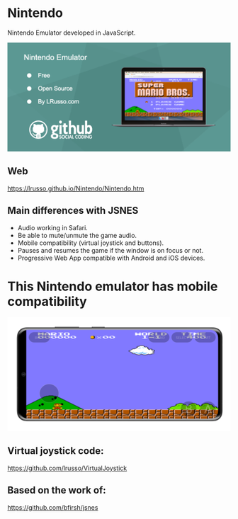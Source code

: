 # Nintendo

Nintendo Emulator developed in JavaScript.

![alt screenshot](https://raw.githubusercontent.com/lrusso/Nintendo/master/Nintendo1.png)

## Web

https://lrusso.github.io/Nintendo/Nintendo.htm

## Main differences with JSNES

* Audio working in Safari.
* Be able to mute/unmute the game audio.
* Mobile compatibility (virtual joystick and buttons).
* Pauses and resumes the game if the window is on focus or not.
* Progressive Web App compatible with Android and iOS devices.

# This Nintendo emulator has mobile compatibility

![alt screenshot](https://raw.githubusercontent.com/lrusso/Nintendo/master/Nintendo2.png)

## Virtual joystick code:

https://github.com/lrusso/VirtualJoystick

## Based on the work of:

https://github.com/bfirsh/jsnes
